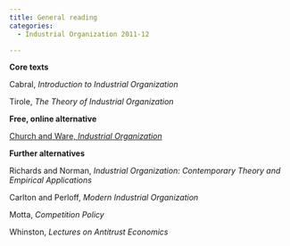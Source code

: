 ```yaml
---
title: General reading
categories:
  - Industrial Organization 2011-12

---
```

<b>Core texts</b>

Cabral, <i>Introduction to Industrial Organization</i>

Tirole, <i>The Theory of Industrial Organization</i>

<b>Free, online alternative</b>

<a href="https://works.bepress.com/cgi/viewcontent.cgi?article=1022&amp;context=jeffrey_church">Church and Ware, <i>Industrial Organization</i></a>

<b>Further alternatives</b> &nbsp; 

 Richards and   Norman, <i>Industrial Organization: Contemporary Theory and Empirical Applications</i><i>

</i>  Carlton and Perloff, <i>Modern Industrial Organization</i><i>

</i>  Motta, <i>Competition Policy</i> 

 Whinston, <i>Lectures on Antitrust Economics</i> 